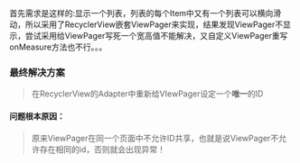   首先需求是这样的:显示一个列表，列表的每个Item中又有一个列表可以横向滑动，所以采用了RecyclerView嵌套ViewPager来实现，结果发现ViewPager不显示，尝试采用给ViewPager写死一个宽高值不能解决，又自定义ViewPager重写onMeasure方法也不行。。。
  ### 最终解决方案
  >  在RecyclerView的Adapter中重新给VIewPager设定一个**唯一**的ID
  
  #### 问题根本原因：
  > 原来ViewPager在同一个页面中不允许ID共享，也就是说ViewPager不允许存在相同的id，否则就会出现异常！
  